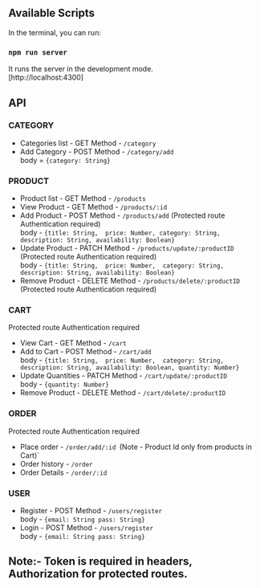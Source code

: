 ## Available Scripts

In the terminal, you can run:

### `npm run server`

It runs the server in the development mode.\
[http://localhost:4300]

## API

### CATEGORY
- Categories list - GET Method - `/category`
- Add Category - POST Method - `/category/add`\
    body = `{category: String}`

### PRODUCT
- Product list - GET Method - `/products`
- View Product - GET Method - `/products/:id`
- Add Product - POST Method - `/products/add` (Protected route Authentication required)\
    body - `{title: String, 
             price: Number,
             category: String,
             description: String,
             availability: Boolean}`
- Update Product - PATCH Method - `/products/update/:productID` (Protected route Authentication required)\
    body - `{title: String, 
             price: Number, 
             category: String,
             description: String,
             availability: Boolean}`
- Remove Product - DELETE Method - `/products/delete/:productID` (Protected route Authentication required)

### CART
Protected route Authentication required
- View Cart - GET Method - `/cart`
- Add to Cart - POST Method - `/cart/add`\
    body - `{title: String, 
             price: Number, 
             category: String,
             description: String,
             availability: Boolean,
             quantity: Number} `
- Update Quantities - PATCH Method - `/cart/update/:productID`\
    body - `{quantity: Number} `
- Remove Product - DELETE Method - `/cart/delete/:productID`

### ORDER
Protected route Authentication required
- Place order - `/order/add/:id `(Note - Product Id only from products in Cart)`
- Order history - `/order`
- Order Details - `/order/:id`

### USER
- Register - POST Method - `/users/register`\
    body - `{email: String
             pass: String}`
- Login - POST Method - `/users/register `\
    body - `{email: String
             pass: String}`

## Note:- Token is required in headers, Authorization for protected routes.
